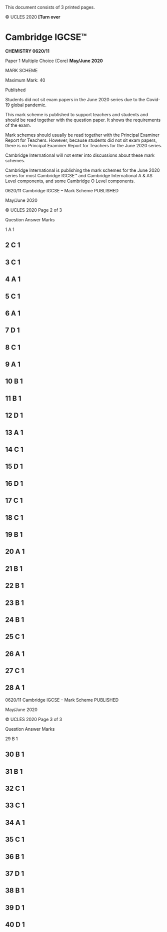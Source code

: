  This document consists of 3 printed pages. 

© UCLES 2020 **[Turn over** 

# Cambridge IGCSE™ 

**CHEMISTRY 0620/11** 

Paper 1 Multiple Choice (Core) **May/June 2020** 

MARK SCHEME 

Maximum Mark: 40 

 Published 

Students did not sit exam papers in the June 2020 series due to the Covid-19 global pandemic. 

This mark scheme is published to support teachers and students and should be read together with the question paper. It shows the requirements of the exam. 

Mark schemes should usually be read together with the Principal Examiner Report for Teachers. However, because students did not sit exam papers, there is no Principal Examiner Report for Teachers for the June 2020 series. 

Cambridge International will not enter into discussions about these mark schemes. 

Cambridge International is publishing the mark schemes for the June 2020 series for most Cambridge IGCSE™ and Cambridge International A & AS Level components, and some Cambridge O Level components. 


0620/11 Cambridge IGCSE – Mark Scheme PUBLISHED 

 May/June 2020 

© UCLES 2020 Page 2 of 3 

 Question Answer Marks 

 1 A 1 

## 2 C 1 

## 3 C 1 

## 4 A 1 

## 5 C 1 

## 6 A 1 

## 7 D 1 

## 8 C 1 

## 9 A 1 

## 10 B 1 

## 11 B 1 

## 12 D 1 

## 13 A 1 

## 14 C 1 

## 15 D 1 

## 16 D 1 

## 17 C 1 

## 18 C 1 

## 19 B 1 

## 20 A 1 

## 21 B 1 

## 22 B 1 

## 23 B 1 

## 24 B 1 

## 25 C 1 

## 26 A 1 

## 27 C 1 

## 28 A 1 


0620/11 Cambridge IGCSE – Mark Scheme PUBLISHED 

 May/June 2020 

© UCLES 2020 Page 3 of 3 

 Question Answer Marks 

 29 B 1 

## 30 B 1 

## 31 B 1 

## 32 C 1 

## 33 C 1 

## 34 A 1 

## 35 C 1 

## 36 B 1 

## 37 D 1 

## 38 B 1 

## 39 D 1 

## 40 D 1 



